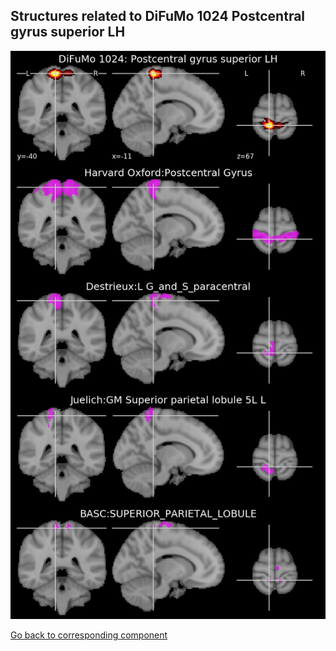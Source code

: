 


## Structures related to DiFuMo 1024 Postcentral gyrus superior LH

![965](965.jpg "Structures related to DiFuMo 1024 Postcentral gyrus superior LH")

[Go back to corresponding component](https://parietal-inria.github.io/DiFuMo/1024/html/965.html)